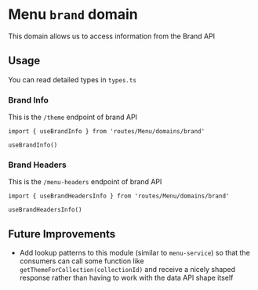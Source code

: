 # Menu `brand` domain

This domain allows us to access information from the Brand API

## Usage

You can read detailed types in `types.ts`

### Brand Info

This is the `/theme` endpoint of brand API

```tsx
import { useBrandInfo } from 'routes/Menu/domains/brand'

useBrandInfo()
```

### Brand Headers

This is the `/menu-headers` endpoint of brand API

```tsx
import { useBrandHeadersInfo } from 'routes/Menu/domains/brand'

useBrandHeadersInfo()
```

## Future Improvements

- Add lookup patterns to this module (similar to `menu-service`) so that the consumers can call some function like `getThemeForCollection(collectionId)` and receive a nicely shaped response rather than having to work with the data API shape itself
